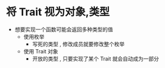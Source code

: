 # 将 Trait 视为对象,类型

- 想要实现一个函数可能会返回多种类型的值
	- 使用枚举
		- 写死的类型 , 修改成员就要修改整个枚举
	- 使用 Trait 对象
		- 开放的类型 , 只要实现了某个 Trait 就会自动成为一部分

```rust

```